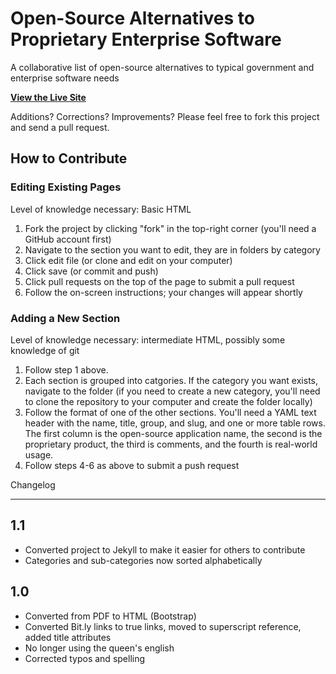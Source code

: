 
Open-Source Alternatives to Proprietary Enterprise Software
===========================================================

A collaborative list of open-source alternatives to typical government and enterprise software needs

**[View the Live Site](http://benbalter.github.com/open-source-alternatives/)**

Additions? Corrections? Improvements? Please feel free to fork this project and send a pull request.

How to Contribute
-----------------

### Editing Existing Pages ###

Level of knowledge necessary: Basic HTML

1. Fork the project by clicking "fork" in the top-right corner (you'll need a GitHub account first)
2. Navigate to the section you want to edit, they are in folders by category
3. Click edit file (or clone and edit on your computer)
4. Click save (or commit and push)
5. Click pull requests on the top of the page to submit a pull request
6. Follow the on-screen instructions; your changes will appear shortly

### Adding a New Section ###

Level of knowledge necessary: intermediate HTML, possibly some knowledge of git

1. Follow step 1 above.
2. Each section is grouped into catgories. If the category you want exists, navigate to the folder (if you need to create a new category, you'll need to clone the repository to your computer and create the folder locally)
3. Follow the format of one of the other sections. You'll need a YAML text header with the name, title, group, and slug, and one or more table rows. The first column is the open-source application name, the second is the proprietary product, the third is comments, and the fourth is real-world usage.
4. Follow steps 4-6 as above to submit a push request

Changelog
_________

## 1.1 ##
* Converted project to Jekyll to make it easier for others to contribute
* Categories and sub-categories now sorted alphabetically

## 1.0 ##

* Converted from PDF to HTML (Bootstrap)
* Converted Bit.ly links to true links, moved to superscript reference, added title attributes
* No longer using the queen's english
* Corrected typos and spelling

